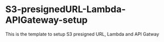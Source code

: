 # S3-presignedURL-Lambda-APIGateway-setup
This is the template to setup S3 presigned URL, Lambda and API Gatway
